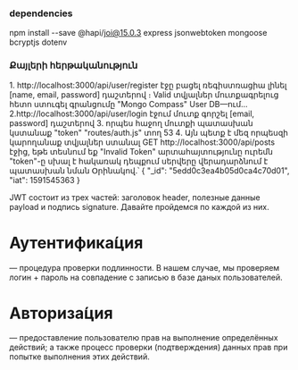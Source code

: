 ### dependencies

npm install --save @hapi/joi@15.0.3
express
jsonwebtoken
mongoose
bcryptjs
dotenv

### Քայլերի հերթականություն

1․ http://localhost:3000/api/user/register էջը բացել ռեգիստռացիա լինել [name, email, password] դաշտերով ։ Valid տվյալներ մուտքագրելուց հետո ստուգել գրանցումը "Mongo Compass" User DB—ում․․․
2.http://localhost:3000/api/user/login էջում մուտք գորշել [email, password] դաշտերով 3. որպես հաջող մուտքի պատասխան կստանաք "token" "routes/auth.js" տող 53
4․ Այն պետք է մեզ որպեսզի կարողանաք տվյալներ ստանալ
GET http://localhost:3000/api/posts էջից, եթե տեսնում եք "Invalid Token" արտահայտությունը ուրեմն "token"-ը սխալ է հակառակ դեպքում սերվերը վերադարձնում է պատասխան նման Օրինակով․՝
{
"\_id": "5edd0c3ea4b05d0ca4c70d01",
"iat": 1591545363
}

JWT состоит из трех частей: заголовок header, полезные данные payload и подпись signature. Давайте пройдемся по каждой из них.

# Аутентифика́ция

— процедура проверки подлинности. В нашем случае, мы проверяем логин + пароль на совпадение с записью в базе даных пользователей.

# Авториза́ция

— предоставление пользователю прав на выполнение определённых действий; а также процесс проверки (подтверждения) данных прав при попытке выполнения этих действий.
